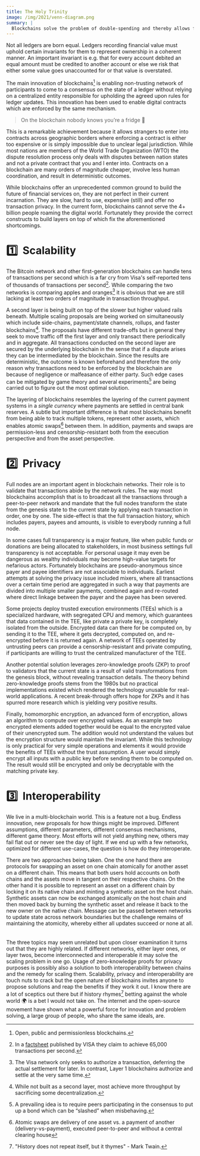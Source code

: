 ```yaml
---
title: The Holy Trinity
image: /img/2021/venn-diagram.png
summary: |
  Blockchains solve the problem of double-spending and thereby allows financial ledgers to be distributed among peers who maintain the invariants collectively without resorting to entrusting a centralized entity with the ledger. At the same time technical limitations still remain, hindering greater adoption of the technology. We identify the biggest unsolved challenges and what is being done to crack the nut. 🥜
---
```


Not all ledgers are born equal. Ledgers recording financial value must uphold certain invariants for them to represent ownership in a coherent manner. An important invariant is e.g. that for every account debited an equal amount must be credited to another account or else we risk that either some value goes unaccounted for or that value is overstated. 

The main innovation of blockchains[^1] is enabling non-trusting network of participants to come to a consensus on the state of a ledger without relying on a centralized entity responsible for upholding the agreed upon rules for ledger updates. This innovation has been used to enable digital contracts which are enforced by the same mechanism. 

> On the blockchain nobody knows you’re a fridge 👀

This is a remarkable achievement because it allows strangers to enter into contracts across geographic borders where enforcing a contract is either too expensive or is simply impossible due to unclear legal jurisdiction. While most nations are members of the World Trade Organization (WTO) the dispute resolution process only deals with disputes between nation states and not a private contract that you and I enter into. Contracts on a blockchain are many orders of magnitude cheaper, involve less human coordination, and result in deterministic outcomes. 

While blockchains offer an unprecedented common ground to build the future of financial services on, they are not perfect in their current incarnation. They are slow, hard to use, expensive (still) and offer no transaction privacy. In the current form, blockchains cannot serve the 4+ billion people roaming the digital world. Fortunately they provide the correct constructs to build layers on top of which fix the aforementioned shortcomings. 

[^1]: Open, public and permissionless blockchains.

# 1️⃣ &nbsp;Scalability

The Bitcoin network and other first-generation blockchains can handle tens of transactions per second which is a far cry from Visa's self-reported tens of thousands of transactions per second[^6]. While comparing the two networks is comparing apples and oranges[^2] it is obvious that we are still lacking at least two orders of magnitude in transaction throughput.

A second layer is being built on top of the slower but higher valued rails beneath. Multiple scaling proposals are being worked on simultaneously which include side-chains, payment/state channels, rollups, and faster blockchains[^3]. The proposals have different trade-offs but in general they seek to move traffic off the first layer and only transact there periodically and in aggregate. All transactions conducted on the second layer are secured by the underlying blockchain in the sense that if a dispute arises they can be intermediated by the blockchain. Since the results are deterministic, the outcome is known beforehand and therefore the only reason why transactions need to be enforced by the blockchain are because of negligence or malfeasance of either party. Such edge cases can be mitigated by game theory and several experiments[^4] are being carried out to figure out the most optimal solution.

The layering of blockchains resembles the layering of the current payment systems in a *single currency* where payments are settled in central bank reserves. A subtle but important difference is that most blockchains benefit from being able to track multiple tokens, represent other assets, which enables atomic swaps[^5] between them. In addition, payments and swaps are permission-less and censorship-resistant both from the execution perspective and from the asset perspective.

[^6]: In a [factsheet](https://usa.visa.com/dam/VCOM/download/corporate/media/visanet-technology/aboutvisafactsheet.pdf) published by VISA they claim to achieve 65,000 transactions per second.

[^2]: The Visa network only seeks to authorize a transaction, deferring the actual settlement for later. In contrast, Layer 1 blockchains authorize and settle at the very same time.

[^3]: While not built as a second layer, most achieve more throughput by sacrificing some decentralization. 

[^4]: A prevailing idea is to require peers participating in the consensus to put up a bond which can be “slashed” when misbehaving.

[^5]: Atomic swaps are delivery of one asset vs. a payment of another (delivery-vs-payment), executed peer-to-peer and without a central clearing house

# 2️⃣ &nbsp;Privacy

Full nodes are an important agent in blockchain networks. Their role is to validate that transactions abide by the network rules. The way most blockchains accomplish that is to broadcast all the transactions through a peer-to-peer network and mandate that the full nodes transform the state from the genesis state to the current state by applying each transaction in order, one by one. The side-effect is that the full transaction history, which includes payers, payees and amounts, is visible to everybody running a full node. 

In some cases full transparency is a major feature, like when public funds or donations are being allocated to stakeholders, in most business settings full transparency is not acceptable. For personal usage it may even be dangerous as wealthy individuals may become high-value targets for nefarious actors. Fortunately blockchains are pseudo-anonymous since payer and payee identifiers are not associable to individuals. Earliest attempts at solving the privacy issue included mixers, where all transactions over a certain time period are aggregated in such a way that payments are divided into multiple smaller payments, combined again and re-routed where direct linkage between the payer and the payee has been severed. 

Some projects deploy trusted execution environments (TEEs) which is a specialized hardware, with segregated CPU and memory, which guarantees that data contained in the TEE, like private a private key, is completely isolated from the outside. Encrypted data can there for be computed on, by sending it to the TEE, where it gets decrypted, computed on, and re-encrypted before it is returned again. A network of TEEs operated by untrusting peers can provide a censorship-resistant and private computing, if participants are willing to trust the centralized manufacturer of the TEE.

Another potential solution leverages zero-knowledge proofs (ZKP) to proof to validators that the current state is a result of valid transformations from the genesis block, without revealing transaction details. The theory behind zero-knowledge proofs stems from the 1980s but no practical implementations existed which rendered the technology unusable for real-world applications. A recent break-through offers hope for ZKPs and it has spurred more research which is yielding very positive results. 

Finally, homomorphic encryption, an advanced form of encryption, allows an algorithm to compute over encrypted values. As an example two encrypted elements added together would be equal to the encrypted value of their unencrypted sum. The addition would not understand the values but the encryption structure would maintain the invariant. While this technology is only practical for very simple operations and elements it would provide the benefits of TEEs without the trust assumption. A user would simply encrypt all inputs with a public key before sending them to be computed on. The result would still be encrypted and only be decryptable with the matching private key. 

# 3️⃣ &nbsp;Interoperability

We live in a multi-blockchain world. This is a feature not a bug. Endless innovation, new proposals for how things might be improved. Different assumptions, different parameters, different consensus mechanisms, different game theory. Most efforts will not yield anything new, others may fail flat out or never see the day of light. If we end up with a few networks, optimized for different use-cases, the question is how do they interoperate. 

There are two approaches being taken. One the one hand there are protocols for swapping an asset on one chain atomically for another asset on a different chain. This means that both users hold accounts on both chains and the assets move in tangent on their respective chains. On the other hand it is possible to represent an asset on a different chain by locking it on its native chain and minting a synthetic asset on the host chain. Synthetic assets can now be exchanged atomically on the host chain and then moved back by burning the synthetic asset and release it back to the new owner on the native chain. Message can be passed between networks to update state across network boundaries but the challenge remains of maintaining the atomicity, whereby either all updates succeed or none at all.
\
\
\
The three topics may seem unrelated but upon closer examination it turns out that they are highly related. If different networks, either layer ones, or layer twos, become interconnected and interoperable it may solve the scaling problem in one go. Usage of zero-knowledge proofs for privacy purposes is possibly also a solution to both interoperability between chains and the remedy for scaling them. Scalability, privacy and interoperability are touch nuts to crack but the open nature of blockchains invites anyone to propose solutions and reap the benefits if they work it out. I know there are a lot of sceptics out there but if history rhymes[^7] betting against the whole world 🌍 is a bet I would not take on. The internet and the open-source movement have shown what a powerful force for innovation and problem solving, a large group of people, who share the same ideals, are.

[^7]: "History does not repeat itself, but it thymes" - Mark Twain.
